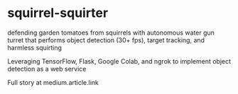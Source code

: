 # squirrel-squirter

defending garden tomatoes from squirrels with autonomous water gun turret that performs object detection (30+ fps), target tracking, and harmless squirting

Leveraging TensorFlow, Flask, Google Colab, and ngrok to implement object detection as a web service

Full story at medium.article.link